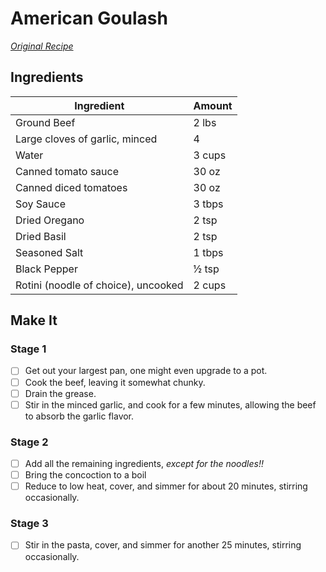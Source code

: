 # American Goulash
[*Original Recipe*](http://www.gonnawantseconds.com/2012/11/american-goulash/)

## Ingredients

| Ingredient                          | Amount  |
|-------------------------------------|---------|
| Ground Beef                         | 2 lbs   |
| Large cloves of garlic, minced      | 4       |
| Water                               | 3 cups  |
| Canned tomato sauce                 | 30 oz   |
| Canned diced tomatoes               | 30 oz   |
| Soy Sauce                           | 3 tbps  |
| Dried Oregano                       | 2 tsp   |
| Dried Basil                         | 2 tsp   |
| Seasoned Salt                       | 1 tbps  |
| Black Pepper                        | ½ tsp   |
| Rotini (noodle of choice), uncooked | 2 cups  |


## Make It

### Stage 1
- [ ] Get out your largest pan, one might even upgrade to a pot.
- [ ] Cook the beef, leaving it somewhat chunky.  
- [ ] Drain the grease.
- [ ] Stir in the minced garlic, and cook for a few minutes, allowing the beef to absorb the garlic flavor.

### Stage 2
- [ ] Add all the remaining ingredients, *except for the noodles!!*
- [ ] Bring the concoction to a boil 
- [ ] Reduce to low heat, cover, and simmer for about 20 minutes, stirring occasionally.

### Stage 3
- [ ] Stir in the pasta, cover, and simmer for another 25 minutes, stirring occasionally.

